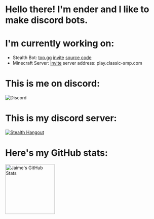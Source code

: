 # Hello there! I'm ender and I like to make discord bots.

# I'm currently working on:
- Stealth Bot: [top.gg](https://top.gg/bot/760179628122964008) [invite](https://discord.com/oauth2/authorize?client_id=760179628122964008&permissions=8&scope=bot) [source code](https://github.com/Ender2K89/Stealth-Bot)
- Minecraft Server: [invite](https://discord.gg/JHG7Pejyhc) server address: play.classic-smp.com

# This is me on discord:
![Discord](https://discord.c99.nl/widget/theme-2/564890536947875868.png)

# This is my discord server:
[![Stealth Hangout](https://img.shields.io/static/v1?style=flat&logo=discord&logoColor=white&color=%235865f2&label=&message=Join%20my%20server:%20Stealth%20Hangout)](https://discord.gg/ktkXwmD2kF)

# Here's my GitHub stats:
<img alt="Jaime's GitHub Stats" height="156em" src="https://github-readme-stats.vercel.app/api?username=Ender2K89&bg_color=30,e96443,4839a3&title_color=79D9F9&text_color=79D9F9&show_icons=true&theme=github_dark">
